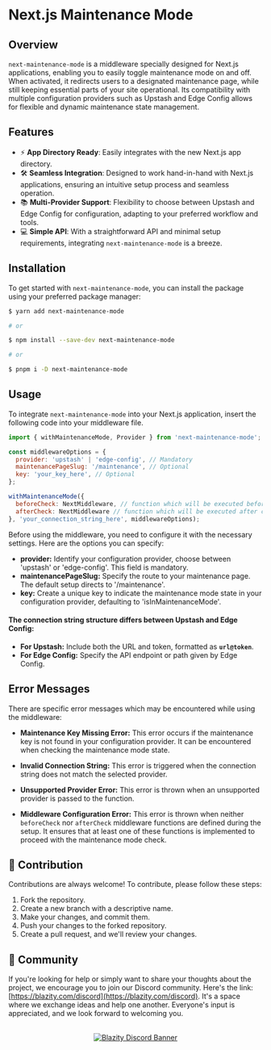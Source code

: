 # Next.js Maintenance Mode

## Overview

`next-maintenance-mode` is a middleware specially designed for Next.js applications, enabling you to easily toggle maintenance mode on and off. When activated, it redirects users to a designated maintenance page, while still keeping essential parts of your site operational. Its compatibility with multiple configuration providers such as Upstash and Edge Config allows for flexible and dynamic maintenance state management.

## Features

- ⚡️ **App Directory Ready**: Easily integrates with the new Next.js app directory.
- 🛠️ **Seamless Integration**: Designed to work hand-in-hand with Next.js applications, ensuring an intuitive setup process and seamless operation.
- 📚 **Multi-Provider Support**: Flexibility to choose between Upstash and Edge Config for configuration, adapting to your preferred workflow and tools.
- 💻 **Simple API**: With a straightforward API and minimal setup requirements, integrating `next-maintenance-mode` is a breeze.

## Installation

To get started with `next-maintenance-mode`, you can install the package using your preferred package manager:

```bash
$ yarn add next-maintenance-mode

# or

$ npm install --save-dev next-maintenance-mode

# or

$ pnpm i -D next-maintenance-mode
```

## Usage

To integrate `next-maintenance-mode` into your Next.js application, insert the following code into your middleware file.

```javascript
import { withMaintenanceMode, Provider } from 'next-maintenance-mode';

const middlewareOptions = {
  provider: 'upstash' | 'edge-config', // Mandatory
  maintenancePageSlug: '/maintenance', // Optional
  key: 'your_key_here', // Optional
};

withMaintenanceMode({
  beforeCheck: NextMiddleware, // function which will be executed before checking the maintenance mode
  afterCheck: NextMiddleware // function which will be executed after checking the maintenance mode
}, 'your_connection_string_here', middlewareOptions);
```

Before using the middleware, you need to configure it with the necessary settings. Here are the options you can specify:

- **provider:** Identify your configuration provider, choose between 'upstash' or 'edge-config'. This field is mandatory.
- **maintenancePageSlug:** Specify the route to your maintenance page. The default setup directs to '/maintenance'.
- **key:** Create a unique key to indicate the maintenance mode state in your configuration provider, defaulting to 'isInMaintenanceMode'.

#### The connection string structure differs between Upstash and Edge Config:

- **For Upstash:** Include both the URL and token, formatted as **`url@token`**.
- **For Edge Config:** Specify the API endpoint or path given by Edge Config.

## Error Messages

There are specific error messages which may be encountered while using the middleware:

- **Maintenance Key Missing Error:** 
  This error occurs if the maintenance key is not found in your configuration provider. It can be encountered when checking the maintenance mode state. 

- **Invalid Connection String:** 
  This error is triggered when the connection string does not match the selected provider.

- **Unsupported Provider Error:** 
  This error is thrown when an unsupported provider is passed to the function. 

- **Middleware Configuration Error:** 
  This error is thrown when neither `beforeCheck` nor `afterCheck` middleware functions are defined during the setup. It ensures that at least one of these functions is implemented to proceed with the maintenance mode check.

## 🙌 Contribution

Contributions are always welcome! To contribute, please follow these steps:

1. Fork the repository.
2. Create a new branch with a descriptive name.
3. Make your changes, and commit them.
4. Push your changes to the forked repository.
5. Create a pull request, and we'll review your changes.

## 📡 Community

If you're looking for help or simply want to share your thoughts about the project, we encourage you to join our Discord community. Here's the link: [https://blazity.com/discord](https://blazity.com/discord). It's a space where we exchange ideas and help one another. Everyone's input is appreciated, and we look forward to welcoming you.

<br />
<a href="https://blazity.com/discord" style="width: 100%; display: flex; justify-content: center;">
  <img src="https://discordapp.com/api/guilds/1111676875782234175/widget.png?style=banner2" alt="Blazity Discord Banner"/>
</a>
<br />
